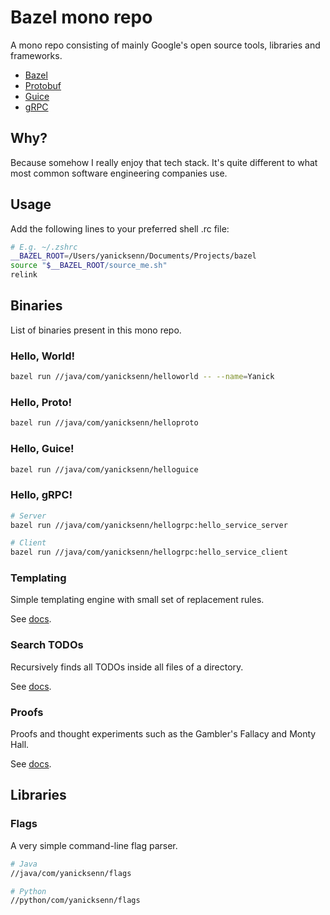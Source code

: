 # Bazel mono repo

A mono repo consisting of mainly Google's open source tools, libraries and frameworks. 

- [Bazel](https://bazel.build/)
- [Protobuf](https://protobuf.dev/)
- [Guice](https://github.com/google/guice)
- [gRPC](https://grpc.io/)

## Why?

Because somehow I really enjoy that tech stack. It's quite different to what most common software engineering companies use.

## Usage

Add the following lines to your preferred shell .rc file:

```bash
# E.g. ~/.zshrc
__BAZEL_ROOT=/Users/yanicksenn/Documents/Projects/bazel
source "$__BAZEL_ROOT/source_me.sh"
relink
```

## Binaries

List of binaries present in this mono repo.

### Hello, World!
```bash
bazel run //java/com/yanicksenn/helloworld -- --name=Yanick
```

### Hello, Proto!
```bash
bazel run //java/com/yanicksenn/helloproto
```

### Hello, Guice!
```bash
bazel run //java/com/yanicksenn/helloguice
```

### Hello, gRPC!
```bash
# Server
bazel run //java/com/yanicksenn/hellogrpc:hello_service_server

# Client
bazel run //java/com/yanicksenn/hellogrpc:hello_service_client
```

### Templating

Simple templating engine with small set of replacement rules.

See [docs](/python/com/yanicksenn/templating/README.md).

### Search TODOs

Recursively finds all TODOs inside all files of a directory.

See [docs](/python/com/yanicksenn/search/todos/README.md).

### Proofs

Proofs and thought experiments such as the Gambler's Fallacy and Monty Hall.

See [docs](/python/com/yanicksenn/proof/README.md).

## Libraries

### Flags

A very simple command-line flag parser.

```bash
# Java
//java/com/yanicksenn/flags
```

```bash
# Python
//python/com/yanicksenn/flags
```